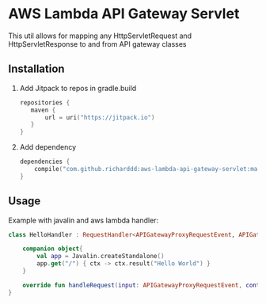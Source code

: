 # AWS Lambda API Gateway Servlet

This util allows for mapping any HttpServletRequest and HttpServletResponse to and from API gateway classes

## Installation
1. Add Jitpack to repos in gradle.build
    
    ```kotlin
    repositories {
       maven {
           url = uri("https://jitpack.io")
       }
    }
    ```

2. Add dependency
    ```kotlin
    dependencies {
        compile("com.github.richarddd:aws-lambda-api-gateway-servlet:master-SNAPSHOT")
    }
    ```

## Usage
Example with javalin and aws lambda handler:
```kotlin
class HelloHandler : RequestHandler<APIGatewayProxyRequestEvent, APIGatewayProxyResponseEvent> {

    companion object{
        val app = Javalin.createStandalone()
        app.get("/") { ctx -> ctx.result("Hello World") }
    }

    override fun handleRequest(input: APIGatewayProxyRequestEvent, context: Context) = app.servlet().serve(input)
}

```
